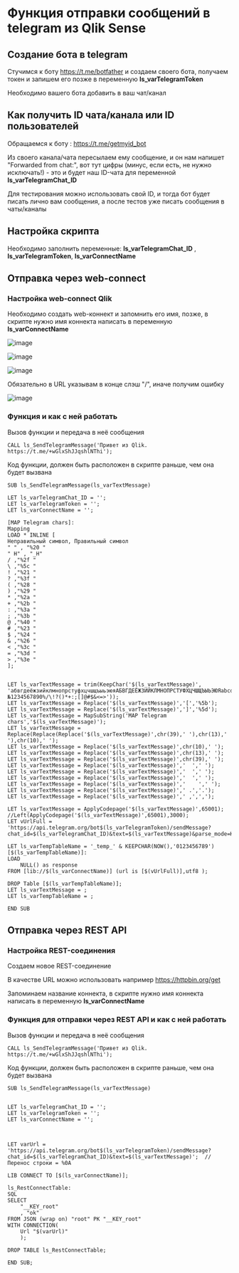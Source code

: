# Функция отправки сообщений в telegram из Qlik Sense

## Создание бота в telegram

Стучимся к боту https://t.me/botfather и создаем своего бота, получаем токен и запишем его позже в переменную **ls_varTelegramToken**

Необходимо вашего бота добавить в ваш чат/канал

## Как получить ID чата/канала или ID пользователей

Обращаемся к боту : https://t.me/getmyid_bot

Из своего канала/чата пересылаем ему сообщение, и он нам напишет "Forwarded from chat:", вот тут цифры (минус, если есть, не нужно исключать!) - это и будет наш ID-чата для переменной **ls_varTelegramChat_ID**

Для тестирования можно использовать свой ID, и тогда бот будет писать лично вам сообщения, а после тестов уже писать сообщения в чаты/каналы

## Настройка скрипта

Необходимо заполнить переменные: **ls_varTelegramChat_ID** , **ls_varTelegramToken**, **ls_varConnectName**

## Отправка через web-connect

### Настройка web-connect Qlik

Необходимо создать web-коннект и запомнить его имя, позже, в скрипте нужно имя коннекта написать в переменную **ls_varConnectName**

![image](https://user-images.githubusercontent.com/8188055/190596401-11e7e7af-983f-414b-8022-d59a1daee2fd.png)

![image](https://user-images.githubusercontent.com/8188055/190596434-59273cfb-d94b-4af0-aeaf-047cb8c24a4b.png)

![image](https://user-images.githubusercontent.com/8188055/190596578-85e8b67d-a408-4a78-92d1-9ce3c0515a9a.png)

Обязательно в URL указывам в конце слэш "/", иначе получим ошибку

![image](https://user-images.githubusercontent.com/8188055/190596728-2f541f72-c134-447a-82d9-512aa26dd216.png)


### Функция и как с ней работать

Вызов функции и передача в неё сообщения
```
CALL ls_SendTelegramMessage('Привет из Qlik. https://t.me/+wGlxShJJqshlNThi');
```
Код функции, должен быть расположен в скрипте раньше, чем она будет вызвана

```
SUB ls_SendTelegramMessage(ls_varTextMessage)

LET ls_varTelegramChat_ID = '';
LET ls_varTelegramToken = '';
LET ls_varConnectName = '';

[MAP Telegram chars]:
Mapping
LOAD * INLINE [
Неправильный символ, Правильный символ
" " , "%20 "
" H" , "_H"
/ ,"%2f "
\ ,"%5c "
! ,"%21 "
? ,"%3f "
( ,"%28 "
) ,"%29 "
* ,"%2a "
+ ,"%2b "
: ,"%3a "
; ,"%3b "
@ ,"%40 "
# ,"%23 "
$ ,"%24 "
& ,"%26 "
< ,"%3c "
= ,"%3d "
> ,"%3e "
];


LET ls_varTextMessage = trim(KeepChar('$(ls_varTextMessage)', 'абвгдеёжзийклмнопрстуфхцчшщъыьэюяАБВГДЕЁЖЗИЙКЛМНОПРСТУФХЦЧШЩЪЫЬЭЮЯabcdefghijklmnopqrstuvwxyzABCDEFGHIJKLMNOPQRSTUVWXYZ.,_- №1234567890%/\!?()*+:;[]@#$&<=>'));
LET ls_varTextMessage = Replace('$(ls_varTextMessage)','[','%5b');
LET ls_varTextMessage = Replace('$(ls_varTextMessage)',']','%5d');
LET ls_varTextMessage = MapSubString('MAP Telegram chars','$(ls_varTextMessage)');
LET ls_varTextMessage = Replace(Replace(Replace('$(ls_varTextMessage)',chr(39),' '),chr(13),' '),chr(10),' ');
LET ls_varTextMessage = Replace('$(ls_varTextMessage)',chr(10),' ');
LET ls_varTextMessage = Replace('$(ls_varTextMessage)',chr(13),' ');
LET ls_varTextMessage = Replace('$(ls_varTextMessage)',chr(39),' ');
LET ls_varTextMessage = Replace('$(ls_varTextMessage)','  ',' ');
LET ls_varTextMessage = Replace('$(ls_varTextMessage)','  ',' ');
LET ls_varTextMessage = Replace('$(ls_varTextMessage)','  ',' ');
LET ls_varTextMessage = Replace('$(ls_varTextMessage)','	',' ');
LET ls_varTextMessage = Replace('$(ls_varTextMessage)',' .','.');
LET ls_varTextMessage = Replace('$(ls_varTextMessage)',' ,',',');

LET ls_varTextMessage = ApplyCodepage('$(ls_varTextMessage)',65001); //Left(ApplyCodepage('$(ls_varTextMessage)',65001),3000);
LET vUrlFull =  'https://api.telegram.org/bot$(ls_varTelegramToken)/sendMessage?chat_id=$(ls_varTelegramChat_ID)&text=$(ls_varTextMessage)&parse_mode=HTML';

LET ls_varTempTableName = '_temp_' & KEEPCHAR(NOW(),'0123456789')
[$(ls_varTempTableName)]:
LOAD
    NULL() as response
FROM [lib://$(ls_varConnectName)] (url is [$(vUrlFull)],utf8 );

DROP Table [$(ls_varTempTableName)];
LET ls_varTextMessage = ;
LET ls_varTempTableName = ;

END SUB
```

## Отправка через REST API

### Настройка REST-соединения

Создаем новое REST-соединение


В качестве URL можно использовать например https://httpbin.org/get

Запоминаем название коннекта, в скрипте нужно имя коннекта написать в переменную **ls_varConnectName**



### Функция для отправки через REST API и как с ней работать

Вызов функции и передача в неё сообщения
```
CALL ls_SendTelegramMessage('Привет из Qlik. https://t.me/+wGlxShJJqshlNThi');
```
Код функции, должен быть расположен в скрипте раньше, чем она будет вызвана
```
SUB ls_SendTelegramMessage(ls_varTextMessage)


LET ls_varTelegramChat_ID = '';
LET ls_varTelegramToken = '';
LET ls_varConnectName = '';



LET varUrl = 'https://api.telegram.org/bot$(ls_varTelegramToken)/sendMessage?chat_id=$(ls_varTelegramChat_ID)&text=$(ls_varTextMessage)';  // Перенос строки = %0A

LIB CONNECT TO [$(ls_varConnectName)];

ls_RestConnectTable:
SQL
SELECT
	"__KEY_root"
    , "ok"
FROM JSON (wrap on) "root" PK "__KEY_root"
WITH CONNECTION(
	Url "$(varUrl)"
    );

DROP TABLE ls_RestConnectTable;

END SUB;
```
